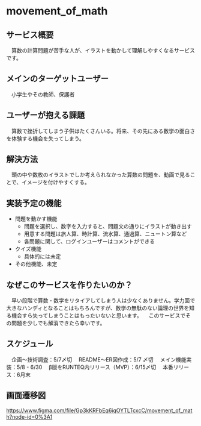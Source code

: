 # movement_of_math

## サービス概要
　算数の計算問題が苦手な人が、イラストを動かして理解しやすくなるサービスです。

## メインのターゲットユーザー
　小学生やその教師、保護者

## ユーザーが抱える課題
　算数で挫折してしまう子供はたくさんいる。将来、その先にある数学の面白さを体験する機会を失ってしまう。

## 解決方法
　頭の中や数枚のイラストでしか考えられなかった算数の問題を、動画で見ることで、イメージを付けやすくする。

## 実装予定の機能
 - 問題を動かす機能
     - 問題を選択し、数字を入力すると、問題文の通りにイラストが動き出す
     - 用意する問題は旅人算、時計算、流水算、通過算、ニュートン算など
     - 各問題に関して、ログインユーザーはコメントができる
 - クイズ機能
     - 具体的には未定
 - その他機能、未定

## なぜこのサービスを作りたいのか？
　早い段階で算数・数学をリタイアしてしまう人は少なくありません。学力面で大きなハンディとなることはもちろんですが、数学の無駄のない論理の世界を知る機会すら失ってしまうことはもったいないと思います。
　このサービスでその問題を少しでも解消できたら幸いです。

## スケジュール
　企画〜技術調査：5/7〆切
　README〜ER図作成：5/7 〆切
　メイン機能実装：5/8 - 6/30
　β版をRUNTEQ内リリース（MVP）：6/15〆切
　本番リリース：6月末

## 画面遷移図
https://www.figma.com/file/Gp3kKRFbEq6iqOYTLTcxcC/movement_of_math?node-id=0%3A1
